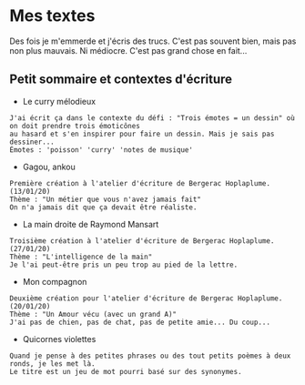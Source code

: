 # Mes textes

Des fois je m'emmerde et j'écris des trucs. C'est pas souvent bien, mais pas non plus mauvais. Ni médiocre. C'est pas grand chose en fait...

## Petit sommaire et contextes d'écriture

 - Le curry mélodieux

```
J'ai écrit ça dans le contexte du défi : "Trois émotes = un dessin" où on doit prendre trois émoticônes
au hasard et s'en inspirer pour faire un dessin. Mais je sais pas dessiner...
Émotes : 'poisson' 'curry' 'notes de musique'
```

 - Gagou, ankou
```
Première création à l'atelier d'écriture de Bergerac Hoplaplume. (13/01/20)
Thème : "Un métier que vous n'avez jamais fait"
On n'a jamais dit que ça devait être réaliste.
```

 - La main droite de Raymond Mansart
```
Troisième création à l'atelier d'écriture de Bergerac Hoplaplume. (27/01/20)
Thème : "L'intelligence de la main"
Je l'ai peut-être pris un peu trop au pied de la lettre.
```

 - Mon compagnon
```
Deuxième création pour l'atelier d'écriture de Bergerac Hoplaplume. (20/01/20)
Thème : "Un Amour vécu (avec un grand A)"
J'ai pas de chien, pas de chat, pas de petite amie... Du coup...
```

 - Quicornes violettes

```
Quand je pense à des petites phrases ou des tout petits poèmes à deux ronds, je les met là.
Le titre est un jeu de mot pourri basé sur des synonymes.
```
